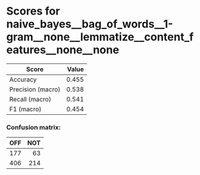 # Scores for naive_bayes__bag_of_words__1-gram__none__lemmatize__content_features__none__none
|      Score      |Value|
|-----------------|----:|
|Accuracy         |0.455|
|Precision (macro)|0.538|
|Recall (macro)   |0.541|
|F1 (macro)       |0.454|

### Confusion matrix:
|OFF|NOT|
|--:|--:|
|177| 63|
|406|214|
